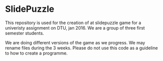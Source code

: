 # SlidePuzzle
This repository is used for the creation of at slidepuzzle game for a univeristy assignment on DTU, jan 2016. 
We are a group of three first semester students. 

We are doing different versions of the game as we progress. We may rename files during the 3 weeks. Please do not use this code as a guideline to how to create a programme. 
